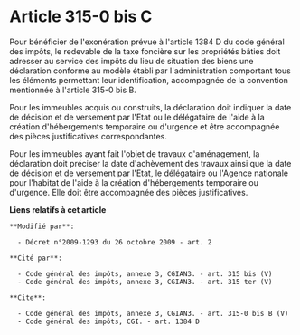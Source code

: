 # Article 315-0 bis C

Pour bénéficier de l'exonération prévue à l'article 1384 D du code général des impôts, le redevable de la taxe foncière sur
les propriétés bâties doit adresser au service des impôts du lieu de situation des biens une déclaration conforme au modèle
établi par l'administration comportant tous les éléments permettant leur identification, accompagnée de la convention
mentionnée à l'article 315-0 bis B. 

Pour les immeubles acquis ou construits, la déclaration doit indiquer la date de décision et de versement par l'Etat ou le
délégataire de l'aide à la création d'hébergements temporaire ou d'urgence et être accompagnée des pièces justificatives
correspondantes. 

Pour les immeubles ayant fait l'objet de travaux d'aménagement, la déclaration doit préciser la date d'achèvement des travaux
ainsi que la date de décision et de versement par l'Etat, le délégataire ou l'Agence nationale pour l'habitat de l'aide à la
création d'hébergements temporaire ou d'urgence. Elle doit être accompagnée des pièces justificatives.

**Liens relatifs à cet article**

	**Modifié par**:

	  - Décret n°2009-1293 du 26 octobre 2009 - art. 2

	**Cité par**:

	  - Code général des impôts, annexe 3, CGIAN3. - art. 315 bis (V)
	  - Code général des impôts, annexe 3, CGIAN3. - art. 315 ter (V)

	**Cite**:

	  - Code général des impôts, annexe 3, CGIAN3. - art. 315-0 bis B (V)
	  - Code général des impôts, CGI. - art. 1384 D
